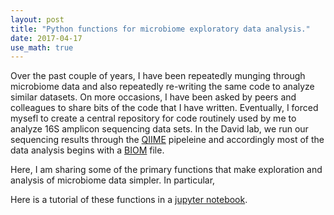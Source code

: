 ```yaml
---
layout: post
title: "Python functions for microbiome exploratory data analysis."
date: 2017-04-17
use_math: true
---
```


Over the past couple of years, I have been repeatedly munging through microbiome data and also repeatedly re-writing the same code to analyze similar datasets. On more occasions, I have been asked by peers and colleagues to share bits of the code that I have written. Eventually, I forced mysefl to create a central repository for code routinely used by me to analyze 16S amplicon sequencing data sets. In the David lab, we run our sequencing results through the [QIIME](http://qiime.org) pipeleine and accordingly most of the data analysis begins with a [BIOM](http://biom-format.org) file.

Here, I am sharing some of the primary functions that make exploration and analysis of microbiome data simpler. In particular,  

Here is a tutorial of these functions in a [jupyter notebook](/assets/ipynbs/2017_04_10_seq_analysis_post.html). 
